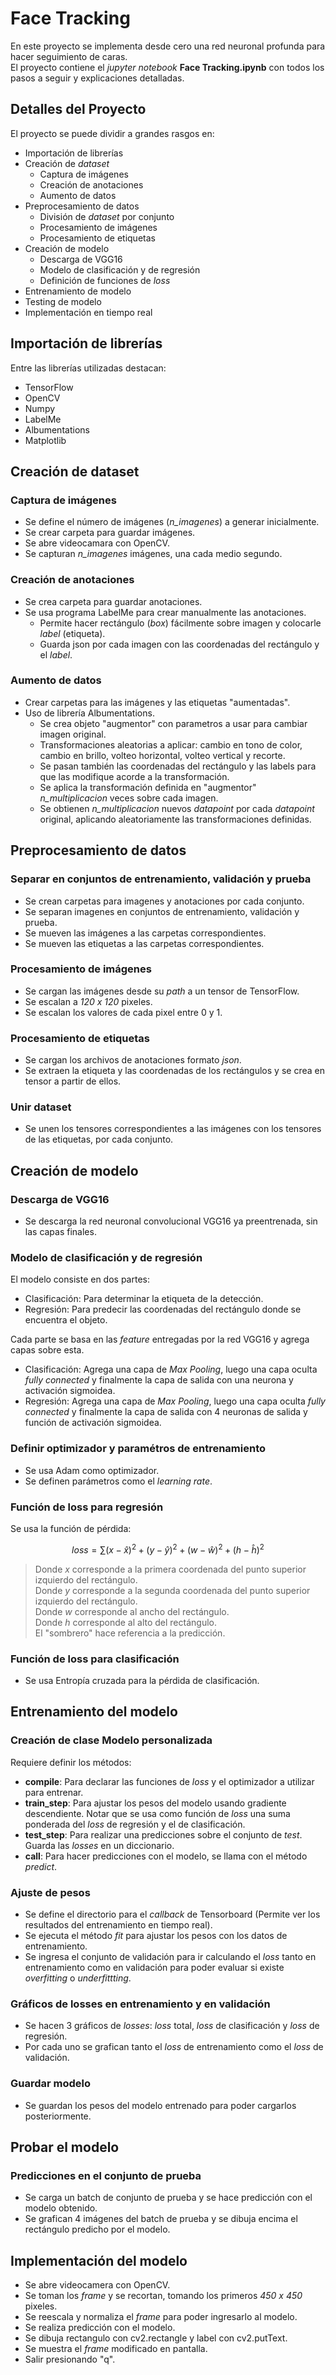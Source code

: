 # Face Tracking

En este proyecto se implementa desde cero una red neuronal profunda para hacer seguimiento de caras.  
El proyecto contiene el *jupyter notebook* **Face Tracking.ipynb** con todos los pasos a seguir y explicaciones detalladas.

## Detalles del Proyecto

El proyecto se puede dividir a grandes rasgos en:

- Importación de librerías
- Creación de *dataset*
  - Captura de imágenes
  - Creación de anotaciones
  - Aumento de datos
- Preprocesamiento de datos
  - División de *dataset* por conjunto 
  - Procesamiento de imágenes
  - Procesamiento de etiquetas 
- Creación de modelo
  - Descarga de VGG16
  - Modelo de clasificación y de regresión
  - Definición de funciones de *loss*
- Entrenamiento de modelo
- Testing de modelo
- Implementación en tiempo real

## Importación de librerías

Entre las librerías utilizadas destacan:
  - TensorFlow
  - OpenCV
  - Numpy
  - LabelMe
  - Albumentations
  - Matplotlib

## Creación de dataset

### Captura de imágenes
- Se define el número de imágenes (*n_imagenes*) a generar inicialmente.
- Se crear carpeta para guardar imágenes.
- Se abre videocamara con OpenCV.
- Se capturan *n_imagenes* imágenes, una cada medio segundo.

### Creación de anotaciones
- Se crea carpeta para guardar anotaciones.
- Se usa programa LabelMe para crear manualmente las anotaciones.
  - Permite hacer rectángulo (*box*) fácilmente sobre imagen y colocarle *label* (etiqueta).
  - Guarda json por cada imagen con las coordenadas del rectángulo y el *label*.
 
### Aumento de datos
- Crear carpetas para las imágenes y las etiquetas "aumentadas".
- Uso de librería Albumentations.
  - Se crea objeto "augmentor" con parametros a usar para cambiar imagen original.
  - Transformaciones aleatorias a aplicar: cambio en tono de color, cambio en brillo, volteo horizontal, volteo vertical y recorte.
  - Se pasan también las coordenadas del rectángulo y las labels para que las modifique acorde a la transformación.  
  - Se aplica la transformación definida en "augmentor" *n_multiplicacion* veces sobre cada imagen.
  - Se obtienen *n_multiplicacion* nuevos *datapoint* por cada *datapoint* original, aplicando aleatoriamente las transformaciones definidas.
 
## Preprocesamiento de datos

### Separar en conjuntos de entrenamiento, validación y prueba
- Se crean carpetas para imagenes y anotaciones por cada conjunto.
- Se separan imagenes en conjuntos de entrenamiento, validación y prueba.
- Se mueven las imágenes a las carpetas correspondientes.
- Se mueven las etiquetas a las carpetas correspondientes.
    
### Procesamiento de imágenes
- Se cargan las imágenes desde su *path* a un tensor de TensorFlow.
- Se escalan a *120 x 120* pixeles.
- Se escalan los valores de cada pixel entre 0 y 1.

### Procesamiento de etiquetas
- Se cargan los archivos de anotaciones formato *json*.
- Se extraen la etiqueta y las coordenadas de los rectángulos y se crea en tensor a partir de ellos.

### Unir dataset
- Se unen los tensores correspondientes a las imágenes con los tensores de las etiquetas, por cada conjunto.

## Creación de modelo

### Descarga de VGG16
  - Se descarga la red neuronal convolucional VGG16 ya preentrenada, sin las capas finales.
    
### Modelo de clasificación y de regresión
El modelo consiste en dos partes:
   - Clasificación: Para determinar la etiqueta de la detección.
   - Regresión: Para predecir las coordenadas del rectángulo donde se encuentra el objeto.
   
Cada parte se basa en las *feature* entregadas por la red VGG16 y agrega capas sobre esta.
   - Clasificación: Agrega una capa de *Max Pooling*, luego una capa oculta *fully connected* y finalmente la capa de salida con una neurona y activación sigmoidea.
   - Regresión: Agrega una capa de *Max Pooling*, luego una capa oculta *fully connected* y finalmente la capa de salida con 4 neuronas de salida y función de activación sigmoidea.

### Definir optimizador y paramétros de entrenamiento
  - Se usa Adam como optimizador.
  - Se definen parámetros como el *learning rate*.
    
### Función de loss para regresión
Se usa la función de pérdida:

$$loss = \sum (x - \hat{x})^2 + (y - \hat{y})^2 + (w - \hat{w})^2 + (h - \hat{h})^2$$

> Donde *x* corresponde a la primera coordenada del punto superior izquierdo del rectángulo.  
> Donde *y* corresponde a la segunda coordenada del punto superior izquierdo del rectángulo.  
> Donde *w* corresponde al ancho del rectángulo.  
> Donde *h* corresponde al alto del rectángulo.  
> El "sombrero" hace referencia a la predicción.  

### Función de loss para clasificación
- Se usa Entropía cruzada para la pérdida de clasificación.

## Entrenamiento del modelo

### Creación de clase Modelo personalizada

Requiere definir los métodos:
- **compile**: Para declarar las funciones de *loss* y el optimizador a utilizar para entrenar.
- **train_step**: Para ajustar los pesos del modelo usando gradiente descendiente. Notar que se usa como función de *loss* una suma ponderada del *loss* de regresión y el de clasificación.
- **test_step**: Para realizar una predicciones sobre el conjunto de *test*. Guarda las *losses* en un diccionario.
- **call**: Para hacer predicciones con el modelo, se llama con el método *predict*.

### Ajuste de pesos
- Se define el directorio para el *callback* de Tensorboard (Permite ver los resultados del entrenamiento en tiempo real).
- Se ejecuta el método *fit* para ajustar los pesos con los datos de entrenamiento.
- Se ingresa el conjunto de validación para ir calculando el *loss* tanto en entrenamiento como en validación para poder evaluar si existe *overfitting* o *underfittting*.

### Gráficos de losses en entrenamiento y en validación
- Se hacen 3 gráficos de *losses*: *loss* total, *loss* de clasificación y *loss* de regresión.
- Por cada uno se grafican tanto el *loss* de entrenamiento como el *loss* de validación.

### Guardar modelo
- Se guardan los pesos del modelo entrenado para poder cargarlos posteriormente.

## Probar el modelo

###  Predicciones en el conjunto de prueba
- Se carga un batch de conjunto de prueba y se hace predicción con el modelo obtenido.
- Se grafican 4 imágenes del batch de prueba y se dibuja encima el rectángulo predicho por el modelo.

## Implementación del modelo

- Se abre videocamera con OpenCV.
- Se toman los *frame* y se recortan, tomando los primeros *450 x 450* pixeles.
- Se reescala y normaliza el *frame* para poder ingresarlo al modelo.
- Se realiza predicción con el modelo.
- Se dibuja rectangulo con cv2.rectangle y label con cv2.putText.
- Se muestra el *frame* modificado en pantalla.
- Salir presionando "q".
